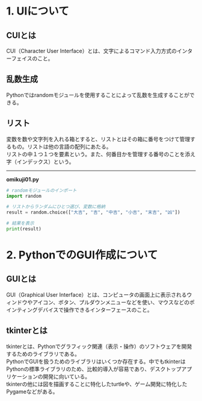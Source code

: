 # 1. UIについて

## CUIとは
CUI（Character User Interface）とは、文字によるコマンド入力方式のインターフェイスのこと。

## 乱数生成
Pythonではrandomモジュールを使用することによって乱数を生成することができる。

## リスト
変数を数や文字列を入れる箱とすると、リストとはその箱に番号をつけて管理するもの。リストは他の言語の配列にあたる。<br>
リストの中１つ１つを要素という。また、何番目かを管理する番号のことを添え字（インデックス）という。

---
**omikuji01.py**
``` python
# randomモジュールのインポート
import random

# リストからランダムにひとつ選び、変数に格納
result = random.choice(["大吉", "吉", "中吉", "小吉", "末吉", "凶"])

# 結果を表示
print(result)
```


# 2. PythonでのGUI作成について

## GUIとは
GUI（Graphical User Interface）とは、コンピュータの画面上に表示されるウィンドウやアイコン、ボタン、プルダウンメニューなどを使い、マウスなどのポインティングデバイスで操作できるインターフェースのこと。

## tkinterとは
tkinterとは、Pythonでグラフィック関連（表示・操作）のソフトウェアを開発するためのライブラリである。<br>
PythonでGUIを扱うためのライブラリはいくつか存在する。中でもtkinterはPythonの標準ライブラリのため、比較的導入が容易であり、デスクトップアプリケーションの開発に向いている。<br>
tkinterの他には図を描画することに特化したturtleや、ゲーム開発に特化したPygameなどがある。

